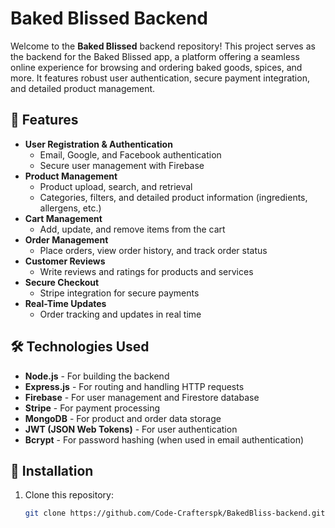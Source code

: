 # Baked Blissed Backend

Welcome to the **Baked Blissed** backend repository! This project serves as the backend for the Baked Blissed app, a platform offering a seamless online experience for browsing and ordering baked goods, spices, and more. It features robust user authentication, secure payment integration, and detailed product management.

## 🚀 Features

- **User Registration & Authentication**
  - Email, Google, and Facebook authentication
  - Secure user management with Firebase
- **Product Management**
  - Product upload, search, and retrieval
  - Categories, filters, and detailed product information (ingredients, allergens, etc.)
- **Cart Management**
  - Add, update, and remove items from the cart
- **Order Management**
  - Place orders, view order history, and track order status
- **Customer Reviews**
  - Write reviews and ratings for products and services
- **Secure Checkout**
  - Stripe integration for secure payments
- **Real-Time Updates**
  - Order tracking and updates in real time

## 🛠️ Technologies Used

- **Node.js** - For building the backend
- **Express.js** - For routing and handling HTTP requests
- **Firebase** - For user management and Firestore database
- **Stripe** - For payment processing
- **MongoDB** - For product and order data storage
- **JWT (JSON Web Tokens)** - For user authentication
- **Bcrypt** - For password hashing (when used in email authentication)

## 🔧 Installation

1. Clone this repository:
   ```bash
   git clone https://github.com/Code-Crafterspk/BakedBliss-backend.git
